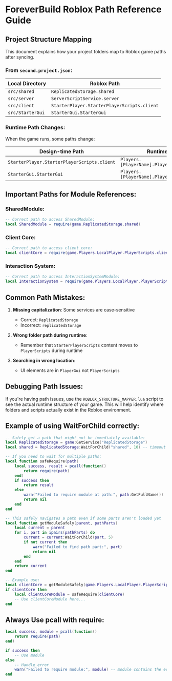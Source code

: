 # ForeverBuild Roblox Path Reference Guide

## Project Structure Mapping

This document explains how your project folders map to Roblox game paths after syncing.

### From `second.project.json`:

| Local Directory | Roblox Path |
|-----------------|-------------|
| `src/shared` | `ReplicatedStorage.shared` |
| `src/server` | `ServerScriptService.server` |
| `src/client` | `StarterPlayer.StarterPlayerScripts.client` |
| `src/StarterGui` | `StarterGui.StarterGui` |

### Runtime Path Changes:

When the game runs, some paths change:

| Design-time Path | Runtime Path |
|------------------|-------------|
| `StarterPlayer.StarterPlayerScripts.client` | `Players.[PlayerName].PlayerScripts.client` |
| `StarterGui.StarterGui` | `Players.[PlayerName].PlayerGui.StarterGui` |

## Important Paths for Module References:

### SharedModule:
```lua
-- Correct path to access SharedModule:
local SharedModule = require(game.ReplicatedStorage.shared)
```

### Client Core:
```lua
-- Correct path to access client_core:
local clientCore = require(game.Players.LocalPlayer.PlayerScripts.client.client_core)
```

### Interaction System:
```lua
-- Correct path to access InteractionSystemModule:
local InteractionSystem = require(game.Players.LocalPlayer.PlayerScripts.client.interaction.InteractionSystemModule_fixed)
```

## Common Path Mistakes:

1. **Missing capitalization**: Some services are case-sensitive 
   - Correct: `ReplicatedStorage`
   - Incorrect: `replicatedStorage`

2. **Wrong folder path during runtime**: 
   - Remember that `StarterPlayerScripts` content moves to `PlayerScripts` during runtime

3. **Searching in wrong location**: 
   - UI elements are in `PlayerGui` not `PlayerScripts`
   
## Debugging Path Issues:

If you're having path issues, use the `ROBLOX_STRUCTURE_MAPPER.lua` script to see the actual runtime structure of your game. This will help identify where folders and scripts actually exist in the Roblox environment.

## Example of using WaitForChild correctly:

```lua
-- Safely get a path that might not be immediately available:
local ReplicatedStorage = game:GetService("ReplicatedStorage")
local shared = ReplicatedStorage:WaitForChild("shared", 10) -- timeout after 10 seconds

-- If you need to wait for multiple paths:
local function safeRequire(path)
    local success, result = pcall(function()
        return require(path)
    end)
    if success then
        return result
    else
        warn("Failed to require module at path:", path:GetFullName())
        return nil
    end
end

-- This safely navigates a path even if some parts aren't loaded yet
local function getModuleSafely(parent, pathParts)
    local current = parent
    for i, part in ipairs(pathParts) do
        current = current:WaitForChild(part, 5)
        if not current then
            warn("Failed to find path part:", part)
            return nil
        end
    end
    return current
end

-- Example use:
local clientCore = getModuleSafely(game.Players.LocalPlayer.PlayerScripts, {"client", "client_core"})
if clientCore then
    local clientCoreModule = safeRequire(clientCore)
    -- Use clientCoreModule here...
end
```

## Always Use pcall with require:

```lua
local success, module = pcall(function()
    return require(path)
end)

if success then
    -- Use module
else
    -- Handle error
    warn("Failed to require module:", module) -- module contains the error message here
end
```
